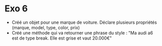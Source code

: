 # Exo 6
- Créé un objet pour une marque de voiture. Déclare plusieurs propriétés (marque, model, type, color, prix)
- Créé une méthode qui va retourner une phrase du style : "Ma audi a6 est de type break. Elle est grise et vaut 20.000€"